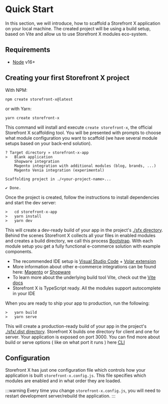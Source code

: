 # Quick Start

In this section, we will introduce, how to scaffold a Storefront X application on your local machine. The created project will be using a build setup, based on Vite and allow us to use Storefront X modules eco-system.

## Requirements

- [Node](https://nodejs.org/en/) v16+

## Creating your first Storefront X project

With NPM:

```
npm create storefront-x@latest
```

or with Yarn:

```
yarn create storefront-x
```

This command will install and execute `create storefront-x`, the official Storefront X scaffolding tool. You will be presented with prompts to choose what module configuration you want to scaffold (we have several module setups based on your back-end solution).

```
? Target directory » storefront-x-app
>   Blank application
    Shopware integration
    Magento integration with additional modules (blog, brands, ...)
    Magento Venia integration (experimental)

Scaffolding project in ./<your-project-name>...

✔ Done.

```

Once the project is created, follow the instructions to install dependencies and start the dev server:

```
>   cd storefront-x-app
>   yarn install
>   yarn dev
```

This will create a dev-ready build of your app in the project's [./sfx directory](/essentials/sfx). Behind the scenes Storefront X collects all your files in enabled modules and creates a build directory, we call this process [Bootstrap](/advanced/bootstrap). With each module setup you get a fully functional e-commerce solution with example components.

- The recommended IDE setup is [Visual Studio Code](https://code.visualstudio.com/) + [Volar extension](https://marketplace.visualstudio.com/items?itemName=Vue.volar)
- More information about other e-commerce integrations can be found here: [Magento](/integrations/magento) or [Shopware](/integrations/shopware)
- To learn more about the underlying build tool Vite, check out the [Vite docs](https://vitejs.dev/)
- Storefront X is TypeScript ready. All the modules support autocomplete in your IDE

When you are ready to ship your app to production, run the following:

```
>   yarn build
>   yarn serve
```

This will create a production-ready build of your app in the project's [./sfx/.dist directory](/essentials/sfx). Storefront X builds one directory for client and one for server. Your application is exposed on port 3000. You can find more about build or serve options ( like on what port it runs ) here [CLI](/essentials/cli)

## Configuration

Storefront X has just one configuration file which controls how your application is built `storefront-x.config.js`. This file specifies which modules are enabled and in what order they are loaded.

:::warning
Every time you change `storefront-x.config.js`, you will need to restart development server/rebuild the application.
:::
